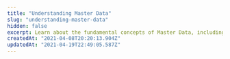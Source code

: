 ```yaml
---
title: "Understanding Master Data"
slug: "understanding-master-data"
hidden: false
excerpt: Learn about the fundamental concepts of Master Data, including its components, architecture, API usage, and schema lifecycle.
createdAt: "2021-04-08T20:20:13.904Z"
updatedAt: "2021-04-19T22:49:05.587Z"
---
```


<Flex>

<WhatsNextCard
title="Components"
description= "Learn about Data Entities, Documents, Fields, and Indexes in Master Data, and how these components work together to structure and optimize data for efficient querying."
linkTo="https://developers.vtex.com/docs/guides/master-data-components"
linkTitle="See more"
/>

<WhatsNextCard
title="Architecture"
description= "Learn how the Master Data core services (API, Worker, Storage, and Search Engine) ensure data consistency and efficient document management."
linkTo="https://developers.vtex.com/docs/guides/master-data-architecture"
linkTitle="See more"
/>

<WhatsNextCard
title="Master Data API"
description= "Learn how to manage and retrieve documents, define data structures, and configure searchable fields in Master Data."
linkTo="https://developers.vtex.com/docs/guides/master-data-schema-lifecycle"
linkTitle="See more"
/>

<WhatsNextCard
title="Consistency Level"
description= "Learn how data synchronization operates across Master Data API endpoints."
linkTo="https://developers.vtex.com/docs/guides/master-data-consistency-level"
linkTitle="See more"
/>

<WhatsNextCard
title="Schema Lifecycle"
description= "Learn how changes in a Master Data v2 Schema affect Data Entities."
linkTo="https://developers.vtex.com/docs/guides/master-data-consistency-level"
linkTitle="See more"
/>

</Flex>
